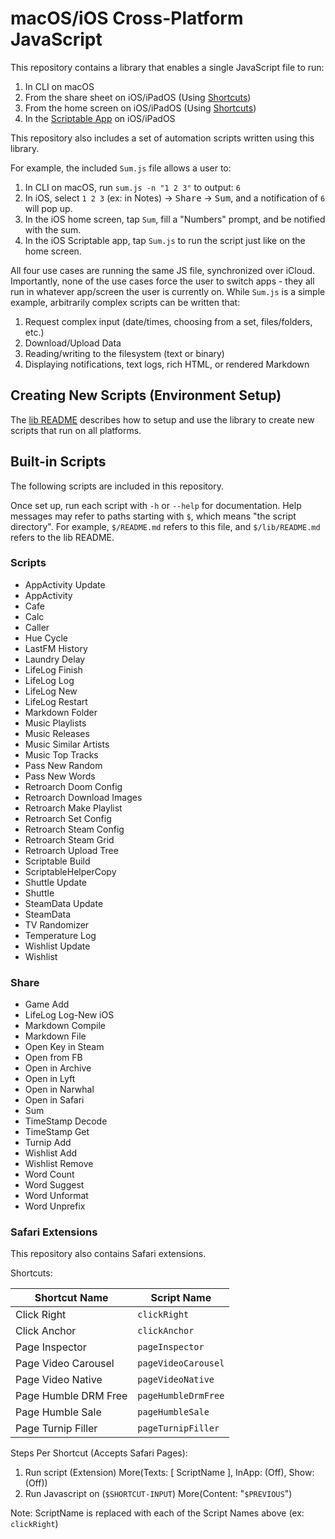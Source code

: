 # macOS/iOS Cross-Platform JavaScript

This repository contains a library that enables a single JavaScript file to run:

 1. In CLI on macOS
 2. From the share sheet on iOS/iPadOS (Using [Shortcuts](https://apps.apple.com/app/shortcuts/id915249334))
 3. From the home screen on iOS/iPadOS (Using [Shortcuts](https://apps.apple.com/app/shortcuts/id915249334))
 4. In the [Scriptable App](https://scriptable.app) on iOS/iPadOS

This repository also includes a set of automation scripts written using this library.

For example, the included `Sum.js` file allows a user to:

 1. In CLI on macOS, run `sum.js -n "1 2 3"` to output: `6`
 2. In iOS, select `1 2 3` (ex: in Notes) &rarr; <kbd>Share</kbd> &rarr; <kbd>Sum</kbd>, and a notification of `6` will pop up.
 3. In the iOS home screen, tap `Sum`, fill a "Numbers" prompt, and be notified with the sum.
 4. In the iOS Scriptable app, tap `Sum.js` to run the script just like on the home screen.

All four use cases are running the same JS file, synchronized over iCloud. Importantly, none of the use cases force the user to switch apps - they all run in whatever app/screen the user is currently on. While `Sum.js` is a simple example, arbitrarily complex scripts can be written that:

 1. Request complex input (date/times, choosing from a set, files/folders, etc.)
 2. Download/Upload Data
 3. Reading/writing to the filesystem (text or binary)
 4. Displaying notifications, text logs, rich HTML, or rendered Markdown

## Creating New Scripts (Environment Setup)

The [lib README](./lib/) describes how to setup and use the library to create new scripts that run on all platforms.

## Built-in Scripts

The following scripts are included in this repository.

Once set up, run each script with `-h` or `--help` for documentation. Help messages may refer to paths starting with `$`, which means "the script directory". For example, `$/README.md` refers to this file, and `$/lib/README.md` refers to the lib README.

### Scripts

 * AppActivity Update
 * AppActivity
 * Cafe
 * Calc
 * Caller
 * Hue Cycle
 * LastFM History
 * Laundry Delay
 * LifeLog Finish
 * LifeLog Log
 * LifeLog New
 * LifeLog Restart
 * Markdown Folder
 * Music Playlists
 * Music Releases
 * Music Similar Artists
 * Music Top Tracks
 * Pass New Random
 * Pass New Words
 * Retroarch Doom Config
 * Retroarch Download Images
 * Retroarch Make Playlist
 * Retroarch Set Config
 * Retroarch Steam Config
 * Retroarch Steam Grid
 * Retroarch Upload Tree
 * Scriptable Build
 * ScriptableHelperCopy
 * Shuttle Update
 * Shuttle
 * SteamData Update
 * SteamData
 * TV Randomizer
 * Temperature Log
 * Wishlist Update
 * Wishlist

### Share

 * Game Add
 * LifeLog Log-New iOS
 * Markdown Compile
 * Markdown File
 * Open Key in Steam
 * Open from FB
 * Open in Archive
 * Open in Lyft
 * Open in Narwhal
 * Open in Safari
 * Sum
 * TimeStamp Decode
 * TimeStamp Get
 * Turnip Add
 * Wishlist Add
 * Wishlist Remove
 * Word Count
 * Word Suggest
 * Word Unformat
 * Word Unprefix

### Safari Extensions

This repository also contains Safari extensions.

Shortcuts:

| Shortcut Name        | Script Name         |
| -------------------- | ------------------- |
| Click Right          | `clickRight`        |
| Click Anchor         | `clickAnchor`       |
| Page Inspector       | `pageInspector`     |
| Page Video Carousel  | `pageVideoCarousel` |
| Page Video Native    | `pageVideoNative`   |
| Page Humble DRM Free | `pageHumbleDrmFree` |
| Page Humble Sale     | `pageHumbleSale`    |
| Page Turnip Filler   | `pageTurnipFiller`  |


Steps Per Shortcut (Accepts Safari Pages):

1. Run script (Extension) More(Texts: [ ScriptName ], InApp: (Off), Show: (Off))
2. Run Javascript on (`$SHORTCUT-INPUT`) More(Content: "`$PREVIOUS`")

Note: ScriptName is replaced with each of the Script Names above (ex: `clickRight`)

